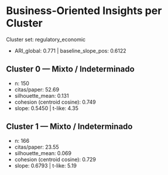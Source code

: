# Business-Oriented Insights per Cluster

Cluster set: regulatory_economic

- ARI_global: 0.771 | baseline_slope_pos: 0.6122

## Cluster 0 — Mixto / Indeterminado

- n: 150
- citas/paper: 52.69
- silhouette_mean: 0.131
- cohesion (centroid cosine): 0.749
- slope: 0.5450 | t-like: 4.35

## Cluster 1 — Mixto / Indeterminado

- n: 166
- citas/paper: 23.55
- silhouette_mean: 0.069
- cohesion (centroid cosine): 0.729
- slope: 0.6793 | t-like: 5.19
